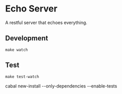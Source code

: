 # Echo Server

A restful server that echoes everything.

## Development
```
make watch
```

## Test
```
make test-watch
```


cabal new-install --only-dependencies --enable-tests
